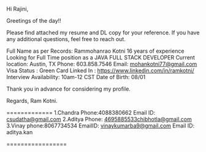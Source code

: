 Hi Rajini,

Greetings of the day!!

Please find attached my resume and DL copy for your reference. If you have any additional questions, feel free to reach out.

Full Name as per Records: Rammohanrao Kotni
16 years of experience
Looking for Full Time position as a JAVA FULL STACK DEVELOPER
Current location: Austin, TX
Phone: 603.858.7546
Email: mohankotni77@gmail.com
Visa Status : Green Card
Linked In : https://www.linkedin.com/in/ramkotni/
Interview Availability: 10am-12 CST
Date of Birth: 08/01

Thank you in advance for considering my profile.

Regards,
Ram Kotni.

=============
1.Chandra
Phone:4088380662 
Email ID: csudatha@gmail.com
2.Aditya
Phone: 4695885533chibhotla@gmail.com
3.Vinay
phone:8067734534
EmailID: vinaykumarba9@gmail.com 
Email ID: aditya.kan

=================

